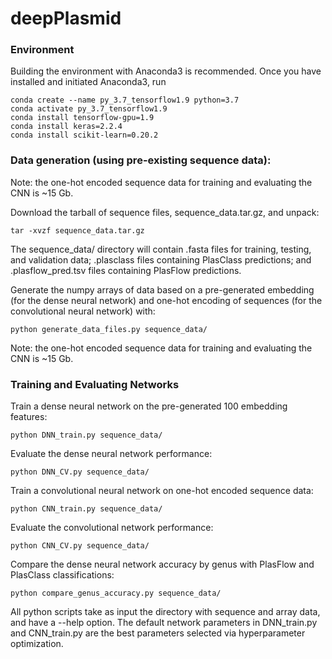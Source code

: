 # deepPlasmid

### Environment

Building the environment with Anaconda3 is recommended. Once you have installed and initiated Anaconda3, run

    conda create --name py_3.7_tensorflow1.9 python=3.7
    conda activate py_3.7_tensorflow1.9
    conda install tensorflow-gpu=1.9
    conda install keras=2.2.4
    conda install scikit-learn=0.20.2

### Data generation (using pre-existing sequence data):

Note: the one-hot encoded sequence data for training and evaluating the CNN is ~15 Gb. 

Download the tarball of sequence files, sequence_data.tar.gz, and unpack:

    tar -xvzf sequence_data.tar.gz

The sequence_data/ directory will contain .fasta files for training, testing, and validation data; .plasclass files containing PlasClass predictions; and .plasflow_pred.tsv files containing PlasFlow predictions.

Generate the numpy arrays of data based on a pre-generated embedding (for the dense neural network) and one-hot encoding of sequences (for the convolutional neural network) with:

    python generate_data_files.py sequence_data/

Note: the one-hot encoded sequence data for training and evaluating the CNN is ~15 Gb.

### Training and Evaluating Networks
  
Train a dense neural network on the pre-generated 100 embedding features:

    python DNN_train.py sequence_data/
  
Evaluate the dense neural network performance:

    python DNN_CV.py sequence_data/
  
Train a convolutional neural network on one-hot encoded sequence data:

    python CNN_train.py sequence_data/
  
Evaluate the convolutional network performance:

    python CNN_CV.py sequence_data/

Compare the dense neural network accuracy by genus with PlasFlow and PlasClass classifications:

    python compare_genus_accuracy.py sequence_data/
    
All python scripts take as input the directory with sequence and array data, and have a --help option. The default network parameters in DNN_train.py and CNN_train.py are the best parameters selected via hyperparameter optimization.
